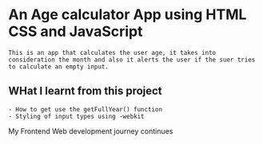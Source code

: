 # An Age calculator App using HTML CSS and JavaScript

    This is an app that calculates the user age, it takes into consideration the month and also it alerts the user if the suer tries to calculate an empty input.

## WHat I learnt from this project
    - How to get use the getFullYear() function
    - Styling of input types using -webkit

My Frontend Web development journey continues